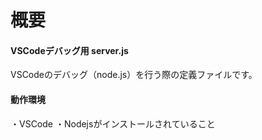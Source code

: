 # 概要

#### VSCodeデバッグ用 server.js

VSCodeのデバッグ（node.js）を行う際の定義ファイルです。

#### 動作環境

・VSCode
・Nodejsがインストールされていること


